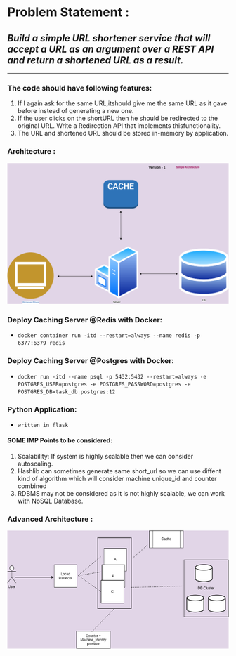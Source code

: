 # Problem Statement : 
## *Build a simple URL shortener service that will accept a URL as an argument over a REST API and return a shortened URL as a result.*


<hr>


### The code should have following features:
1. If I again ask for the same URL,itshould give me the same URL as it gave before instead
of generating a new one.
2. If the user clicks on the shortURL then he should be redirected to the original URL. Write
a Redirection API that implements thisfunctionality.
3. The URL and shortened URL should be stored in-memory by application.


### Architecture :
![Architecture V1](images/design_v1.png)


### Deploy Caching Server @Redis with Docker:
- `docker container run -itd --restart=always --name redis -p 6377:6379 redis`

### Deploy Caching Server @Postgres with Docker:
- `docker run -itd --name psql -p 5432:5432 --restart=always -e POSTGRES_USER=postgres -e POSTGRES_PASSWORD=postgres -e POSTGRES_DB=task_db postgres:12`


### Python Application:
- `written in flask`




#### SOME IMP Points to be considered:

1. Scalability: If system is highly scalable then we can consider autoscaling.
2. Hashlib can sometimes generate same short_url so we can use diffent kind of algorithm which will consider machine unique_id and counter combined
3. RDBMS may not be considered as it is not highly scalable, we can work with NoSQL Database.



### Advanced Architecture :
![Architecture V2](images/advanced_architecture.png)
